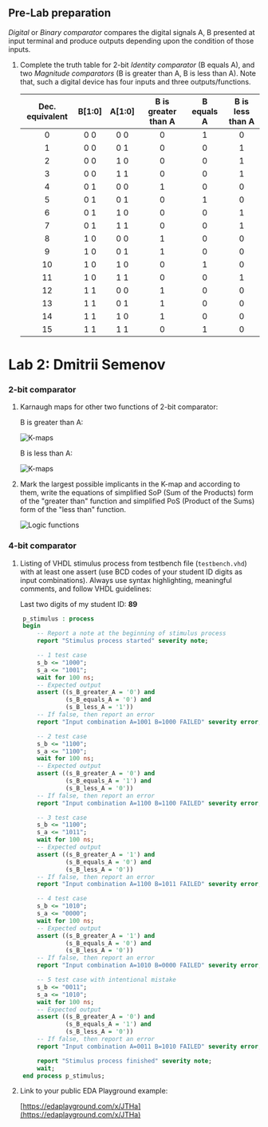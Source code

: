 ## Pre-Lab preparation

*Digital* or *Binary comparator* compares the digital signals A, B presented at input terminal and produce outputs depending upon the condition of those inputs.

1. Complete the truth table for 2-bit *Identity comparator* (B equals A), and two *Magnitude comparators* (B is greater than A, B is less than A). Note that, such a digital device has four inputs and three outputs/functions.

   | **Dec. equivalent** | **B[1:0]** | **A[1:0]** | **B is greater than A** | **B equals A** | **B is less than A** |
   | :-: | :-: | :-: | :-: | :-: | :-: |
   |  0 | 0 0 | 0 0 | 0 | 1 | 0 |
   |  1 | 0 0 | 0 1 | 0 | 0 | 1 |
   |  2 | 0 0 | 1 0 | 0 | 0 | 1 |
   |  3 | 0 0 | 1 1 | 0 | 0 | 1 |
   |  4 | 0 1 | 0 0 | 1 | 0 | 0 |
   |  5 | 0 1 | 0 1 | 0 | 1 | 0 |
   |  6 | 0 1 | 1 0 | 0 | 0 | 1 |
   |  7 | 0 1 | 1 1 | 0 | 0 | 1 |
   |  8 | 1 0 | 0 0 | 1 | 0 | 0 |
   |  9 | 1 0 | 0 1 | 1 | 0 | 0 |
   | 10 | 1 0 | 1 0 | 0 | 1 | 0 |
   | 11 | 1 0 | 1 1 | 0 | 0 | 1 |
   | 12 | 1 1 | 0 0 | 1 | 0 | 0 |
   | 13 | 1 1 | 0 1 | 1 | 0 | 0 |
   | 14 | 1 1 | 1 0 | 1 | 0 | 0 |
   | 15 | 1 1 | 1 1 | 0 | 1 | 0 |

<a name="part1"></a>

# Lab 2: Dmitrii Semenov

### 2-bit comparator

1. Karnaugh maps for other two functions of 2-bit comparator:

   B is greater than A:

   ![K-maps](https://github.com/evvejiji/digital-electronics-1/blob/main/02-logic/bigger.png)

   B is less than A:

   ![K-maps](https://github.com/evvejiji/digital-electronics-1/blob/main/02-logic/less.png)

2. Mark the largest possible implicants in the K-map and according to them, write the equations of simplified SoP (Sum of the Products) form of the "greater than" function and simplified PoS (Product of the Sums) form of the "less than" function.

   ![Logic functions](images/comparator_min.png)

### 4-bit comparator

1. Listing of VHDL stimulus process from testbench file (`testbench.vhd`) with at least one assert (use BCD codes of your student ID digits as input combinations). Always use syntax highlighting, meaningful comments, and follow VHDL guidelines:

   Last two digits of my student ID: **89**

```vhdl
    p_stimulus : process
	begin
		-- Report a note at the beginning of stimulus process
		report "Stimulus process started" severity note;

		-- 1 test case
        s_b <= "1000"; 
        s_a <= "1001"; 
        wait for 100 ns;
        -- Expected output
        assert ((s_B_greater_A = '0') and
                (s_B_equals_A = '0') and
                (s_B_less_A = '1'))
        -- If false, then report an error
        report "Input combination A=1001 B=1000 FAILED" severity error;

        -- 2 test case
        s_b <= "1100"; 
        s_a <= "1100"; 
        wait for 100 ns;
        -- Expected output
        assert ((s_B_greater_A = '0') and
            	(s_B_equals_A = '1') and
          	    (s_B_less_A = '0'))
        -- If false, then report an error
        report "Input combination A=1100 B=1100 FAILED" severity error;

        -- 3 test case
        s_b <= "1100"; 
        s_a <= "1011"; 
        wait for 100 ns;
        -- Expected output
        assert ((s_B_greater_A = '1') and
                (s_B_equals_A = '0') and
                (s_B_less_A = '0'))
        -- If false, then report an error
        report "Input combination A=1100 B=1011 FAILED" severity error;

        -- 4 test case
        s_b <= "1010"; 
        s_a <= "0000"; 
        wait for 100 ns;
        -- Expected output
        assert ((s_B_greater_A = '1') and
                (s_B_equals_A = '0') and
                (s_B_less_A = '0'))
        -- If false, then report an error
        report "Input combination A=1010 B=0000 FAILED" severity error;

        -- 5 test case with intentional mistake
        s_b <= "0011"; 
        s_a <= "1010"; 
        wait for 100 ns;
        -- Expected output
        assert ((s_B_greater_A = '0') and
                (s_B_equals_A = '1') and
                (s_B_less_A = '0'))
        -- If false, then report an error
        report "Input combination A=0011 B=1010 FAILED" severity error;

        report "Stimulus process finished" severity note;
        wait;
    end process p_stimulus;
```

2. Link to your public EDA Playground example:

   [https://edaplayground.com/x/JTHa](https://edaplayground.com/x/JTHa)